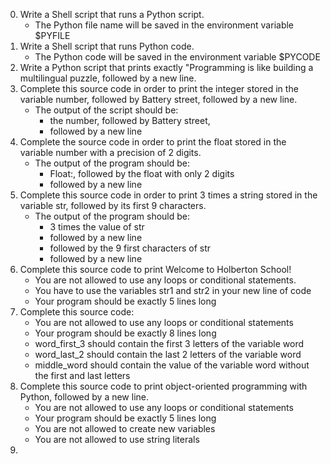 0. Write a Shell script that runs a Python script.
	* The Python file name will be saved in the environment variable $PYFILE
1. Write a Shell script that runs Python code.
	* The Python code will be saved in the environment variable $PYCODE
2. Write a Python script that prints exactly "Programming is like building a multilingual puzzle, followed by a new line.
3. Complete this source code in order to print the integer stored in the variable number, followed by Battery street, followed by a new line.
	* The output of the script should be:
		* the number, followed by Battery street,
		* followed by a new line
4. Complete the source code in order to print the float stored in the variable number with a precision of 2 digits.
	* The output of the program should be:
		* Float:, followed by the float with only 2 digits
		* followed by a new line
5. Complete this source code in order to print 3 times a string stored in the variable str, followed by its first 9 characters.
	* The output of the program should be:
		* 3 times the value of str
		* followed by a new line
		* followed by the 9 first characters of str
		* followed by a new line
6. Complete this source code to print Welcome to Holberton School!
	* You are not allowed to use any loops or conditional statements.
	* You have to use the variables str1 and str2 in your new line of code
	* Your program should be exactly 5 lines long
7. Complete this source code:
	* You are not allowed to use any loops or conditional statements
	* Your program should be exactly 8 lines long
	* word_first_3 should contain the first 3 letters of the variable word
	* word_last_2 should contain the last 2 letters of the variable word
	* middle_word should contain the value of the variable word without the first and last letters
8. Complete this source code to print object-oriented programming with Python, followed by a new line.
	* You are not allowed to use any loops or conditional statements
	* Your program should be exactly 5 lines long
	* You are not allowed to create new variables
	* You are not allowed to use string literals
9.  
